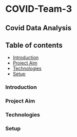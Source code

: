 # COVID-Team-3

## Covid Data Analysis

## Table of contents
* [Introduction](#introduction)
* [Project Aim](#project-aim)
* [Technologies](#technologies)
* [Setup](#setup)

### Introduction


### Project Aim

### Technologies 


### Setup


